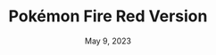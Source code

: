 ---
layout: gba
title: "Pokémon Fire Red Version"
categories:
 - approved
 - gba
 - universal
 - safe
tags:
- pokemon
date: May 9, 2023
permalink: /games/pokemon-firered/play/details
publisher: The Pokémon Company
gid: pokemon-firered
edition: us
---